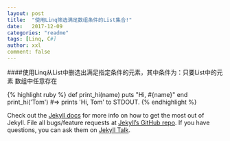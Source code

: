 ```yaml
---
layout: post
title:  "使用Linq筛选满足数组条件的List集合!"
date:   2017-12-09
categories: "readme"
tags: [Linq, C#]
author: xxl
comment: false
---
```

####使用Linq从List中删选出满足指定条件的元素，其中条件为：只要List中的元素  数组中任意存在
 

{% highlight ruby %}
def print_hi(name)
  puts "Hi, #{name}"
end
print_hi('Tom')
#=> prints 'Hi, Tom' to STDOUT.
{% endhighlight %}

Check out the [Jekyll docs][jekyll-docs] for more info on how to get the most out of Jekyll. File all bugs/feature requests at [Jekyll’s GitHub repo][jekyll-gh]. If you have questions, you can ask them on [Jekyll Talk][jekyll-talk].

[jekyll-docs]: http://jekyllrb.com/docs/home
[jekyll-gh]:   https://github.com/jekyll/jekyll
[jekyll-talk]: https://talk.jekyllrb.com/
